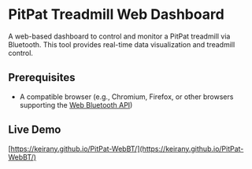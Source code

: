 # PitPat Treadmill Web Dashboard

A web-based dashboard to control and monitor a PitPat treadmill via Bluetooth. This tool provides real-time data visualization and treadmill control.

## Prerequisites

- A compatible browser (e.g., Chromium, Firefox, or other browsers supporting the [Web Bluetooth API](https://developer.mozilla.org/en-US/docs/Web/API/Web_Bluetooth_API#browser_compatibility))


## Live Demo

[https://keirany.github.io/PitPat-WebBT/](https://keirany.github.io/PitPat-WebBT/)

